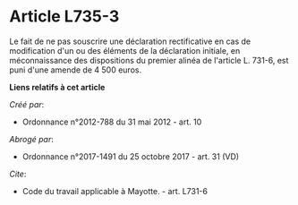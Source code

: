 # Article L735-3

Le fait de ne pas souscrire une déclaration rectificative en cas de modification d'un ou des éléments de la déclaration
initiale, en méconnaissance des dispositions du premier alinéa de l'article L. 731-6, est puni d'une amende de 4 500 euros.

**Liens relatifs à cet article**

_Créé par_:

  - Ordonnance n°2012-788 du 31 mai 2012 - art. 10

_Abrogé par_:

  - Ordonnance n°2017-1491 du 25 octobre 2017 - art. 31 (VD)

_Cite_:

  - Code du travail applicable à Mayotte. - art. L731-6
